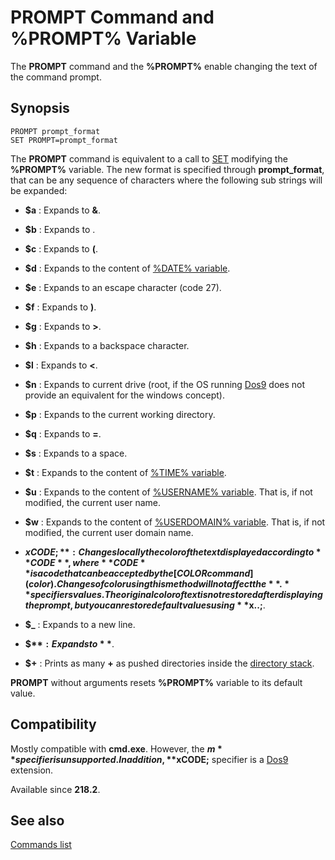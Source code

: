 # PROMPT Command and %PROMPT% Variable #

The **PROMPT** command and the **%PROMPT%** enable changing the text of the 
command prompt.

## Synopsis ##

    PROMPT prompt_format
    SET PROMPT=prompt_format

The **PROMPT** command is equivalent to a call to [SET](set) modifying the 
**%PROMPT%** variable. The new format is specified through 
**prompt\_format**, that can be any sequence of characters where the following 
sub strings will be expanded:

* **$a** : Expands to **&**.

* **$b** : Expands to []().

* **$c** : Expands to **\(**.

* **$d** : Expands to the content of [%DATE% variable](time).

* **$e** : Expands to an escape character \(code 27\).

* **$f** : Expands to **\)**.

* **$g** : Expands to **>**.

* **$h** : Expands to a backspace character.

* **$l** : Expands to **<**.

* **$n** : Expands to current drive \(root, if the OS running [Dos9](dos9) 
  does not provide an equivalent for the windows concept\).

* **$p** : Expands to the current working directory.

* **$q** : Expands to **=**.

* **$s** : Expands to a space.

* **$t** : Expands to the content of [%TIME% variable](time).

* **$u** : Expands to the content of [%USERNAME% variable](dos9var). That is, 
  if not modified, the current user name.

* **$w** : Expands to the content of [%USERDOMAIN% variable](dos9var). That 
  is, if not modified, the current user domain name.

* **$xCODE;** : Changes locally the color of the text displayed according to 
  **CODE**, where **CODE** is a code that can be accepted by the [COLOR 
  command](color). Changes of color using this method will not affect the 
  **.** specifiers values. The original color of text is not restored after 
  displaying the prompt, but you can restore default values using **$x..;**.

* **$\_** : Expands to a new line.

* **$$** : Expands to **$**.

* **$+** : Prints as many **+** as pushed directories inside the [directory 
  stack](spec/dirstack).

**PROMPT** without arguments resets **%PROMPT%** variable to its default 
value.

## Compatibility ##

Mostly compatible with **cmd.exe**. However, the **$m** specifier is 
unsupported. In addition, **$xCODE;** specifier is a [Dos9](dos9) extension.

Available since **218.2**.

## See also ##

[Commands list](commands)

